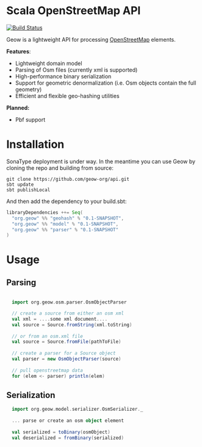 # Scala OpenStreetMap API
[![Build Status](https://secure.travis-ci.org/geow-org/api.png?branch=master)](http://travis-ci.org/geow-org/api)

Geow is a lightweight API for processing [OpenStreetMap](http://wiki.openstreetmap.org/wiki/Main_Page) elements. 

**Features**:
* Lightweight domain model
* Parsing of Osm files (currently xml is supported)
* High-performance binary serialization
* Support for geometric denormalization (i.e. Osm objects contain the full geometry)
* Efficient and flexible geo-hashing utilities

**Planned:**
* Pbf support

# Installation
SonaType deployment is under way. In the meantime you can use Geow by cloning the repo and building from source:
```
git clone https://github.com/geow-org/api.git
sbt update
sbt publishLocal
```
And then add the dependency to your build.sbt:
```scala
libraryDependencies ++= Seq(
  "org.geow" %% "geohash" % "0.1-SNAPSHOT",
  "org.geow" %% "model" % "0.1-SNAPSHOT",
  "org.geow" %% "parser" % "0.1-SNAPSHOT"
)
```


# Usage

## Parsing
```scala
  
  import org.geow.osm.parser.OsmObjectParser

  // create a source from either an osm xml  
  val xml = ....some xml document....
  val source = Source.fromString(xml.toString)
  
  // or from an osm.xml file 
  val source = Source.fromFile(pathToFile)
  
  // create a parser for a Source object
  val parser = new OsmObjectParser(source)
  
  // pull openstreetmap data
  for (elem <- parser) println(elem)

```

## Serialization
```scala
  import org.geow.model.serializer.OsmSerializer._
  
  ... parse or create an osm object element
  
  val serialized = toBinary(osmObject)
  val deserialized = fromBinary(serialized)
```
